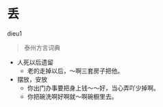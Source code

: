# 丢
dieu1
> 泰州方言词典
- 人死以后遗留
  - 老的走掉以后，～啊三套房子把他。
- 摆放，安放
  - 你出门办事要把身上钱～～好，当心弄吖少掉啊。
  - 你把碗洗啊好啊就～啊碗橱里去。
